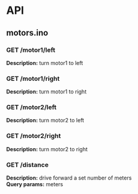 # API

## motors.ino

### GET /motor1/left
<b>Description:</b> turn motor1 to left

### GET /motor1/right
<b>Description:</b> turn motor1 to right

### GET /motor2/left
<b>Description:</b> turn motor2 to left

### GET /motor2/right
<b>Description:</b> turn motor2 to right

### GET /distance
<b>Description:</b> drive forward a set number of meters<br />
<b>Query params:</b> meters
